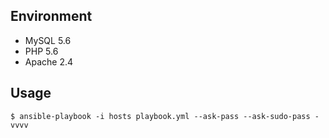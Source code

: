 ## Environment

- MySQL 5.6
- PHP 5.6
- Apache 2.4


## Usage

```
$ ansible-playbook -i hosts playbook.yml --ask-pass --ask-sudo-pass -vvvv
```

